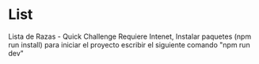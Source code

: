 # List
Lista de Razas - Quick Challenge
Requiere Intenet, Instalar paquetes (npm run install)
para iniciar el proyecto escribir el siguiente comando "npm run dev"